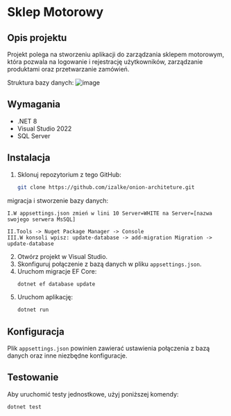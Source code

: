 # Sklep Motorowy

## Opis projektu
Projekt polega na stworzeniu aplikacji do zarządzania sklepem motorowym, która pozwala na logowanie i rejestrację użytkowników, zarządzanie produktami oraz przetwarzanie zamówień.

Struktura bazy danych:
![image](https://github.com/izalke/onion-architeture/assets/104392855/7368536e-88ea-4cf9-affa-d540aea14b60)

    
## Wymagania
- .NET 8
- Visual Studio 2022
- SQL Server

## Instalacja
1. Sklonuj repozytorium z tego GitHub:
    ```bash
    git clone https://github.com/izalke/onion-architeture.git
    ```

migracja i stworzenie bazy danych:

    I.W appsettings.json zmień w lini 10 Server=WHITE na Server=[nazwa swojego serwera MsSQL]

    II.Tools -> Nuget Package Manager -> Console
    III.W konsoli wpisz: update-database -> add-migration Migration -> update-database


2. Otwórz projekt w Visual Studio.
3. Skonfiguruj połączenie z bazą danych w pliku `appsettings.json`.
4. Uruchom migracje EF Core:
    ```bash
    dotnet ef database update
    ```
5. Uruchom aplikację:
    ```bash
    dotnet run
    ```

## Konfiguracja
Plik `appsettings.json` powinien zawierać ustawienia połączenia z bazą danych oraz inne niezbędne konfiguracje.

## Testowanie
Aby uruchomić testy jednostkowe, użyj poniższej komendy:
```bash
dotnet test

